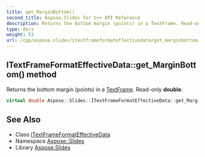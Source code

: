 ```yaml
---
title: get_MarginBottom()
second_title: Aspose.Slides for C++ API Reference
description: Returns the bottom margin (points) in a TextFrame. Read-only double.
type: docs
weight: 53
url: /cpp/aspose.slides/itextframeformateffectivedata/get_marginbottom/
---
```

## ITextFrameFormatEffectiveData::get_MarginBottom() method


Returns the bottom margin (points) in a [TextFrame](../../textframe/). Read-only **double**.

```cpp
virtual double Aspose::Slides::ITextFrameFormatEffectiveData::get_MarginBottom()=0
```

## See Also

* Class [ITextFrameFormatEffectiveData](./)
* Namespace [Aspose::Slides](../)
* Library [Aspose.Slides](../../)